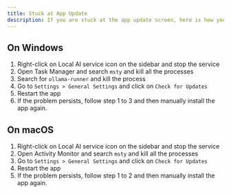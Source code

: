 ```yaml
---
title: Stuck at App Update
description: If you are stuck at the app update screen, here is how you can fix it.
---
```


## On Windows
1. Right-click on Local AI service icon on the sidebar and stop the service
2. Open Task Manager and search `msty` and kill all the processes
3. Search for `ollama-runner` and kill the process
4. Go to `Settings > General Settings` and click on `Check for Updates`
5. Restart the app
6. If the problem persists, follow step 1 to 3 and then manually install the app again.

## On macOS
1. Right-click on Local AI service icon on the sidebar and stop the service
2. Open Activity Monitor and search `msty` and kill all the processes
3. Go to `Settings > General Settings` and click on `Check for Updates`
4. Restart the app
5. If the problem persists, follow step 1 to 2 and then manually install the app again.

